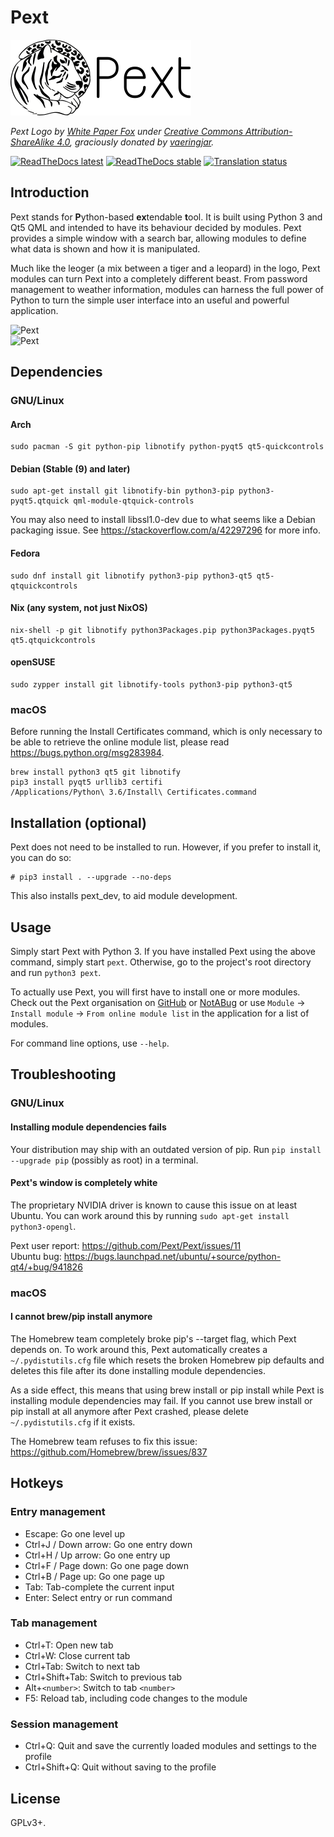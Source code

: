 # Pext

![Pext logo](/logo.png)

*Pext Logo by [White Paper Fox](http://whitepaperfox.com/) under
[Creative Commons Attribution-ShareAlike 4.0](https://creativecommons.org/licenses/by-sa/4.0/),
graciously donated by [vaeringjar](https://notabug.org/vaeringjar).*

[![ReadTheDocs latest](https://readthedocs.org/projects/pext/badge/?version=latest)](https://pext.readthedocs.io/en/latest/?badge=latest)
[![ReadTheDocs stable](https://readthedocs.org/projects/pext/badge/?version=stable)](https://pext.readthedocs.io/en/stable/?badge=stable)
[![Translation status](https://hosted.weblate.org/widgets/pext/-/svg-badge.svg)](https://hosted.weblate.org/engage/pext/?utm_source=widget)

## Introduction
Pext stands for **P**ython-based **ex**tendable **t**ool. It is built using
Python 3 and Qt5 QML and intended to have its behaviour decided by modules. Pext
provides a simple window with a search bar, allowing modules to define what
data is shown and how it is manipulated.

Much like the leoger (a mix between a tiger and a leopard) in the logo, Pext
modules can turn Pext into a completely different beast. From password
management to weather information, modules can harness the full power of Python
to turn the simple user interface into an useful and powerful application.

![Pext](/screenshot.jpg)  
![Pext](/screenshot2.jpg)  

## Dependencies
### GNU/Linux
#### Arch

    sudo pacman -S git python-pip libnotify python-pyqt5 qt5-quickcontrols

#### Debian (Stable (9) and later)

    sudo apt-get install git libnotify-bin python3-pip python3-pyqt5.qtquick qml-module-qtquick-controls

You may also need to install libssl1.0-dev due to what seems like a Debian packaging issue. See https://stackoverflow.com/a/42297296 for more info.

#### Fedora

    sudo dnf install git libnotify python3-pip python3-qt5 qt5-qtquickcontrols

#### Nix (any system, not just NixOS)

    nix-shell -p git libnotify python3Packages.pip python3Packages.pyqt5 qt5.qtquickcontrols

#### openSUSE

    sudo zypper install git libnotify-tools python3-pip python3-qt5

### macOS
Before running the Install Certificates command, which is only necessary to be
able to retrieve the online module list, please read https://bugs.python.org/msg283984.

    brew install python3 qt5 git libnotify
    pip3 install pyqt5 urllib3 certifi
    /Applications/Python\ 3.6/Install\ Certificates.command

## Installation (optional)
Pext does not need to be installed to run. However, if you prefer to install
it, you can do so:

    # pip3 install . --upgrade --no-deps

This also installs pext_dev, to aid module development.

## Usage
Simply start Pext with Python 3. If you have installed Pext using the above
command, simply start `pext`. Otherwise, go to the project's root directory and
run `python3 pext`.

To actually use Pext, you will first have to install one or more modules. Check
out the Pext organisation on
[GitHub](https://github.com/Pext) or [NotABug](https://notabug.org/Pext)
or use `Module` -> `Install module` -> `From online module list` in the
application for a list of modules.

For command line options, use `--help`.

## Troubleshooting
### GNU/Linux
#### Installing module dependencies fails
Your distribution may ship with an outdated version of pip. Run
``pip install --upgrade pip`` (possibly as root) in a terminal.

#### Pext's window is completely white
The proprietary NVIDIA driver is known to cause this issue on at least Ubuntu.
You can work around this by running ``sudo apt-get install python3-opengl``.

Pext user report: https://github.com/Pext/Pext/issues/11  
Ubuntu bug: https://bugs.launchpad.net/ubuntu/+source/python-qt4/+bug/941826

### macOS
#### I cannot brew/pip install anymore
The Homebrew team completely broke pip's --target flag, which Pext depends on.
To work around this, Pext automatically creates a ``~/.pydistutils.cfg`` file
which resets the broken Homebrew pip defaults and deletes this file after its
done installing module dependencies.

As a side effect, this means that using brew install or pip install while Pext
is installing module dependencies may fail. If you cannot use brew install or
pip install at all anymore after Pext crashed, please delete
``~/.pydistutils.cfg`` if it exists.

The Homebrew team refuses to fix this issue: https://github.com/Homebrew/brew/issues/837

## Hotkeys
### Entry management
- Escape: Go one level up
- Ctrl+J / Down arrow: Go one entry down
- Ctrl+H / Up arrow: Go one entry up
- Ctrl+F / Page down: Go one page down
- Ctrl+B / Page up: Go one page up
- Tab: Tab-complete the current input
- Enter: Select entry or run command

### Tab management
- Ctrl+T: Open new tab
- Ctrl+W: Close current tab
- Ctrl+Tab: Switch to next tab
- Ctrl+Shift+Tab: Switch to previous tab
- Alt+`<number>`: Switch to tab `<number>`
- F5: Reload tab, including code changes to the module

### Session management
- Ctrl+Q: Quit and save the currently loaded modules and settings to the profile
- Ctrl+Shift+Q: Quit without saving to the profile

## License
GPLv3+.

